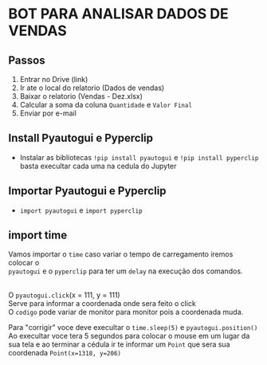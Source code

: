 # BOT PARA ANALISAR DADOS DE VENDAS 
## Passos

1) Entrar no Drive (link)
2) Ir ate o local do relatorio (Dados de vendas)
3) Baixar o relatorio (Vendas - Dez.xlsx)
4) Calcular a soma da coluna  `Quantidade` e `Valor Final`
5) Enviar por e-mail

## Install Pyautogui e Pyperclip

* Instalar as bibliotecas `!pip install pyautogui` e  `!pip install pyperclip` basta execultar cada uma na cedula do Jupyter

## Importar Pyautogui e Pyperclip
* `import pyautogui` e `import pyperclip`

## import time 
Vamos importar o `time` caso variar o tempo de carregamento iremos colocar o <br> `pyautogui` e o `pyperclip` para ter um `delay` na execução  dos comandos.<br><br>

O `pyautogui.click`(x = 111, y = 111)<br>
Serve para informar a coordenada onde sera feito o click<br>
O `codigo` pode variar de monitor para monitor pois a coordenada muda.<br>

Para "corrigir" voce deve execultar o `time.sleep(5)` e `pyautogui.position()`<br>
Ao execultar voce tera 5 segundos para colocar o mouse em um lugar da sua tela e ao terminar a cédula ir te informar um `Point` que sera sua coordenada `Point(x=1318, y=206)`<br>


